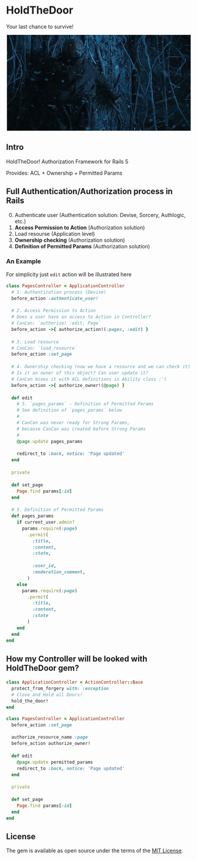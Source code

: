 # HoldTheDoor

Your last chance to survive!

<center>
  <img src='./docs/hold_the_door2.gif'>
</center>

## Intro

HoldTheDoor! Authorization Framework for Rails 5

Provides: ACL + Ownership + Permitted Params

## Full Authentication/Authorization process in Rails

0. Authenticate user (Authentication solution: Devise, Sorcery, Authlogic, etc.)
0. **Access Permission to Action** (Authorization solution)
0. Load resourse (Application level)
0. **Ownership checking** (Authorization solution)
0. **Definition of Permitted Params** (Authorization solution)

### An Example

For simplicity just `edit` action will be illustrated here

```ruby
class PagesController < ApplicationController
  # 1. Authentication process (Devise)
  before_action :authenticate_user!

  # 2. Access Permission to Action
  # Does a user have an access to Action in Controller?
  # CanCan: `authorize! :edit, Page`
  before_action ->{ authorize_action!(:pages, :edit) }

  # 3. Load resource
  # CanCan: `load_resource`
  before_action :set_page

  # 4. Ownership checking (now we have a resource and we can check it)
  # Is it an owner of this object? Can user update it?
  # CanCan mixes it with ACL definitions in Ability class :'(
  before_action ->{ authorize_owner!(@page) }

  def edit
    # 5. `pages_params` - Definition of Permitted Params
    # See definition of `pages_params` below
    #
    # CanCan was never ready for Strong Params,
    # because CanCan was created before Strong Params
    #
    @page.update pages_params

    redirect_to :back, notice: 'Page updated'
  end

  private

  def set_page
    Page.find params[:id]
  end

  # 5. Definition of Permitted Params
  def pages_params
    if current_user.admin?
      params.require(:page)
        .permit(
          :title,
          :content,
          :state,

          :user_id,
          :moderation_comment,
        )
    else
      params.require(:page)
        .permit(
          :title,
          :content,
          :state
        )
    end
  end
end
```

## How my Controller will be looked with HoldTheDoor gem?

```ruby
class ApplicationController < ActionController::Base
  protect_from_forgery with: :exception
  # Close and Hold all Doors!
  hold_the_door!
end
```

```ruby
class PagesController < ApplicationController
  before_action :set_page

  authorize_resource_name :page
  before_action authorize_owner!

  def edit
    @page.update permitted_params
    redirect_to :back, notice: 'Page updated'
  end

  private

  def set_page
    Page.find params[:id]
  end
end
```

## License

The gem is available as open source under the terms of the [MIT License](http://opensource.org/licenses/MIT).

